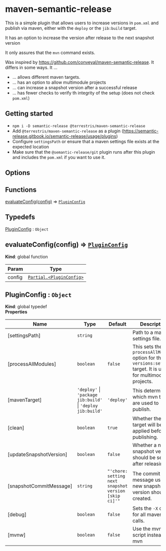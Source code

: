 # maven-semantic-release

This is a simple plugin that allows users to increase versions in `pom.xml` and publish via maven, either with the `deploy` or the `jib:build` target. 

It has an option to increase the version after release to the next snapshot version

It only assures that the `mvn` command exists.

Was inspired by https://github.com/conveyal/maven-semantic-release. It differs in some ways. It …
* … allows different maven targets.
* … has an option to allow multimodule projects
* … can increase a snapshot version after a successful release
* … has fewer checks to verify th integrity of the setup (does not check `pom.xml`)

## Getting started

* `npm i -D semantic-release @terrestris/maven-semantic-release`
* Add `@terrestris/maven-semantic-release` as a plugin (https://semantic-release.gitbook.io/semantic-release/usage/plugins)
* Configure `settingsPath` or ensure that a maven settings file exists at the expected location
* Make sure that the `@semantic-release/git` plugin runs after this plugin and includes the `pom.xml` if you want to use it.

## Options

<!-- AUTO_GENERATED_OPTIONS -->
## Functions

<dl>
<dt><a href="#evaluateConfig">evaluateConfig(config)</a> ⇒ <code><a href="#PluginConfig">PluginConfig</a></code></dt>
<dd></dd>
</dl>

## Typedefs

<dl>
<dt><a href="#PluginConfig">PluginConfig</a> : <code>Object</code></dt>
<dd></dd>
</dl>

<a name="evaluateConfig"></a>

## evaluateConfig(config) ⇒ [<code>PluginConfig</code>](#PluginConfig)
**Kind**: global function  

| Param | Type |
| --- | --- |
| config | [<code>Partial.&lt;PluginConfig&gt;</code>](#PluginConfig) | 

<a name="PluginConfig"></a>

## PluginConfig : <code>Object</code>
**Kind**: global typedef  
**Properties**

| Name | Type | Default | Description |
| --- | --- | --- | --- |
| [settingsPath] | <code>string</code> |  | Path to a maven settings file. |
| [processAllModules] | <code>boolean</code> | <code>false</code> | This sets the `processAllModules` option for the `versions:set` target. It is useful for multimodule projects. |
| [mavenTarget] | <code>&#x27;deploy&#x27;</code> \| <code>&#x27;package jib:build&#x27;</code> \| <code>&#x27;deploy jib:build&#x27;</code> | <code>&#x27;deploy&#x27;</code> | This determines which mvn targets are used to publish. |
| [clean] | <code>boolean</code> | <code>true</code> | Whether the `clean` target will be applied before publishing. |
| [updateSnapshotVersion] | <code>boolean</code> | <code>false</code> | Whether a new snapshot version should be set after releasing. |
| [snapshotCommitMessage] | <code>string</code> | <code>&quot;&#x27;chore: setting next snapshot version [skip ci]&#x27;&quot;</code> | The commit message used if a new snapshot version should be created. |
| [debug] | <code>boolean</code> | <code>false</code> | Sets the `-X` option for all maven calls. |
| [mvnw] | <code>boolean</code> | <code>false</code> | Use the mvnw script instead of mvn |
<!-- AUTO_GENERATED_OPTIONS -->
